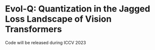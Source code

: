 # Evol-Q: Quantization in the Jagged Loss Landscape of Vision Transformers

Code will be released during ICCV 2023
